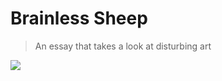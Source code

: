 # Brainless Sheep

> An essay that takes a look at disturbing art

![](https://i.redd.it/93hd84h08xm51.jpg)
